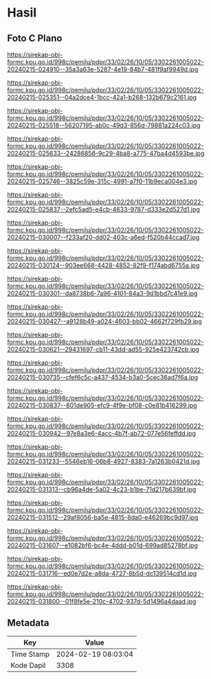 # Hasil

## Foto C Plano

https://sirekap-obj-formc.kpu.go.id/998c/pemilu/pdpr/33/02/26/10/05/3302261005022-20240215-024910--35a3a63e-5287-4e19-84b7-481f9af9949d.jpg

https://sirekap-obj-formc.kpu.go.id/998c/pemilu/pdpr/33/02/26/10/05/3302261005022-20240215-025351--04a2dce4-1bcc-42a1-b268-132b679c2161.jpg

https://sirekap-obj-formc.kpu.go.id/998c/pemilu/pdpr/33/02/26/10/05/3302261005022-20240215-025518--56207195-ab0c-49d3-856d-79881a224c03.jpg

https://sirekap-obj-formc.kpu.go.id/998c/pemilu/pdpr/33/02/26/10/05/3302261005022-20240215-025633--24286856-9c29-4ba8-a775-47ba4d4593be.jpg

https://sirekap-obj-formc.kpu.go.id/998c/pemilu/pdpr/33/02/26/10/05/3302261005022-20240215-025746--3825c59e-315c-4991-a7f0-11b9eca004e3.jpg

https://sirekap-obj-formc.kpu.go.id/998c/pemilu/pdpr/33/02/26/10/05/3302261005022-20240215-025837--2efc5ad5-e4cb-4633-9787-d333e2d527d1.jpg

https://sirekap-obj-formc.kpu.go.id/998c/pemilu/pdpr/33/02/26/10/05/3302261005022-20240215-030007--f233af20-dd02-403c-a6ed-f520b44ccad7.jpg

https://sirekap-obj-formc.kpu.go.id/998c/pemilu/pdpr/33/02/26/10/05/3302261005022-20240215-030124--903ee668-4428-4852-82f9-f174abd6755a.jpg

https://sirekap-obj-formc.kpu.go.id/998c/pemilu/pdpr/33/02/26/10/05/3302261005022-20240215-030301--da8738b6-7a96-4101-84a3-9d1bbd7c41e9.jpg

https://sirekap-obj-formc.kpu.go.id/998c/pemilu/pdpr/33/02/26/10/05/3302261005022-20240215-030427--a9128b49-a024-4603-bb02-4662f729fb29.jpg

https://sirekap-obj-formc.kpu.go.id/998c/pemilu/pdpr/33/02/26/10/05/3302261005022-20240215-030621--29431697-cb11-43dd-ad55-925e423742cb.jpg

https://sirekap-obj-formc.kpu.go.id/998c/pemilu/pdpr/33/02/26/10/05/3302261005022-20240215-030735--cfef6c5c-a437-4534-b3a0-5cec36ad7f6a.jpg

https://sirekap-obj-formc.kpu.go.id/998c/pemilu/pdpr/33/02/26/10/05/3302261005022-20240215-030837--801de905-efc9-4f9e-bf08-c0e81b416299.jpg

https://sirekap-obj-formc.kpu.go.id/998c/pemilu/pdpr/33/02/26/10/05/3302261005022-20240215-030942--97e8a3e6-4acc-4b7f-ab72-077e56feffdd.jpg

https://sirekap-obj-formc.kpu.go.id/998c/pemilu/pdpr/33/02/26/10/05/3302261005022-20240215-031233--5546eb16-06b8-4927-8383-7a1263b0421d.jpg

https://sirekap-obj-formc.kpu.go.id/998c/pemilu/pdpr/33/02/26/10/05/3302261005022-20240215-031313--cb96a4de-5a02-4c23-b1be-71d217b639bf.jpg

https://sirekap-obj-formc.kpu.go.id/998c/pemilu/pdpr/33/02/26/10/05/3302261005022-20240215-031512--29af8056-ba5e-4815-8da0-e46269bc9d97.jpg

https://sirekap-obj-formc.kpu.go.id/998c/pemilu/pdpr/33/02/26/10/05/3302261005022-20240215-031607--e1082bf6-bc4e-4ddd-b01d-699ad85278bf.jpg

https://sirekap-obj-formc.kpu.go.id/998c/pemilu/pdpr/33/02/26/10/05/3302261005022-20240215-031716--ed0e7d2e-a8da-4727-8b5d-dc139514cd1d.jpg

https://sirekap-obj-formc.kpu.go.id/998c/pemilu/pdpr/33/02/26/10/05/3302261005022-20240215-031800--01f8fe5e-210c-4702-937d-5d1496a4daad.jpg


## Metadata

| Key        | Value               |
| ---------- | ------------------- |
| Time Stamp | 2024-02-19 08:03:04 |
| Kode Dapil | 3308                |



